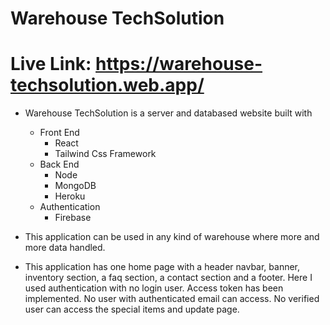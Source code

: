 # Warehouse TechSolution

# Live Link: https://warehouse-techsolution.web.app/

* Warehouse TechSolution is a server and databased website built with
    * Front End
        * React 
        * Tailwind Css Framework
    * Back End
        * Node
        * MongoDB
        * Heroku
    * Authentication
        * Firebase

* This application can be used in any kind of warehouse where more and more data handled.
* This application has one home page with a header navbar, banner, inventory section, a faq section, a contact section and a footer. Here I used authentication with no login user. Access token has been implemented. No user with authenticated email can access. No verified user can access the special items and update page.
